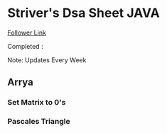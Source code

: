 
# Striver's Dsa Sheet JAVA 

[Follower Link](https://takeuforward.org/interviews/strivers-sde-sheet-top-coding-interview-problems)

Completed :

Note: Updates Every Week

## Arrya

### Set Matrix to 0's
### Pascales Triangle
 